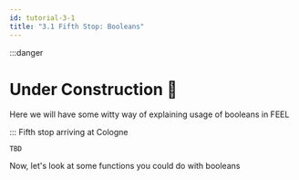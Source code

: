 ```yaml
---
id: tutorial-3-1
title: "3.1 Fifth Stop: Booleans"
---
```

:::danger
# Under Construction :construction:

Here we will have some witty way of explaining usage of booleans in FEEL

:::
Fifth stop arriving at Cologne

```
TBD
```

Now, let's look at some functions you could do with booleans